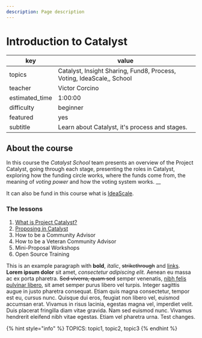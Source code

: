 ```yaml
---
description: Page description
---
```


# Introduction to Catalyst

| key             | value                                                                 |
| --------------- | --------------------------------------------------------------------- |
| topics          | Catalyst, Insight Sharing, Fund8, Process, Voting, IdeaScale,, School |
| teacher         | Victor Corcino                                                        |
| estimated\_time | 1:00:00                                                               |
| difficulty      | beginner                                                              |
| featured        | yes                                                                   |
| subtitle        | Learn about Catalyst, it's process and stages.                        |

## About the course

In this course the _Catalyst School_ team presents an overview of the Project Catalyst, going through each stage, presenting the roles in Catalyst, exploring how the funding circle works, where the funds come from, the meaning of _voting power_ and how the voting system works. __&#x20;



It can also be fund in this course what is [IdeaScale](https://cardano.ideascale.com/a/index).&#x20;



### The lessons

1. [What is Project Catalyst?](lesson-1-what-is-project-catalyst.md)
2. [Proposing in Catalyst](lesson-2-proposing-in-catalyst.md)
3. How to be a Community Advisor
4. How to be a Veteran Community Advisor
5. Mini-Proposal Workshops
6. Open Source Training

This is an example paragraph with **bold**, _italic_, ~~strikethrough~~ and [links](./#heading-1). **Lorem ipsum dolor** sit amet, _consectetur adipiscing elit._ Aenean eu massa ac ex porta pharetra. ~~Sed viverra, quam sed~~ semper venenatis, [nibh felis pulvinar libero](./#heading-1), sit amet semper purus libero vel turpis. Integer sagittis augue in justo pharetra consequat. Etiam quis magna consectetur, tempor est eu, cursus nunc. Quisque dui eros, feugiat non libero vel, euismod accumsan erat. Vivamus in risus lacinia, egestas magna vel, imperdiet velit. Duis placerat fringilla diam vitae gravida. Nam sed euismod nunc. Vivamus hendrerit eleifend nibh vitae egestas. Etiam vel pharetra urna. Test changes.



{% hint style="info" %}
TOPICS: topic1, topic2, topic3
{% endhint %}

